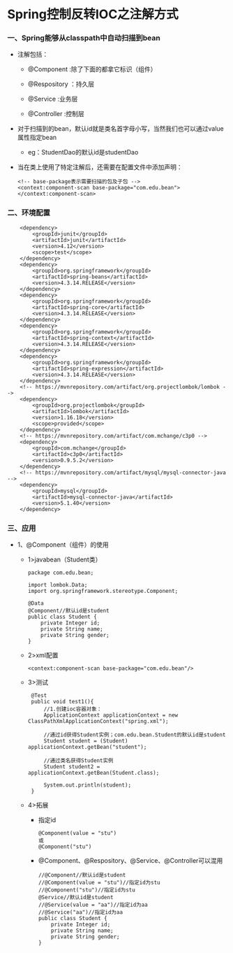 # Spring控制反转IOC之注解方式

### 一、Spring能够从classpath中自动扫描到bean

* 注解包括：

    * @Component :除了下面的都拿它标识（组件）

    * @Respository ：持久层

    * @Service :业务层

    * @Controller :控制层

* 对于扫描到的bean，默认id就是类名首字母小写，当然我们也可以通过value属性指定bean

    * eg：StudentDao的默认id是studentDao

* 当在类上使用了特定注解后，还需要在配置文件中添加声明：

      <!-- base-package表示需要扫描的包及子包 -->
      <context:component-scan base-package="com.edu.bean"></context:component-scan>


### 二、环境配置

        <dependency>
            <groupId>junit</groupId>
            <artifactId>junit</artifactId>
            <version>4.12</version>
            <scope>test</scope>
        </dependency>
        <dependency>
            <groupId>org.springframework</groupId>
            <artifactId>spring-beans</artifactId>
            <version>4.3.14.RELEASE</version>
        </dependency>
        <dependency>
            <groupId>org.springframework</groupId>
            <artifactId>spring-core</artifactId>
            <version>4.3.14.RELEASE</version>
        </dependency>
        <dependency>
            <groupId>org.springframework</groupId>
            <artifactId>spring-context</artifactId>
            <version>4.3.14.RELEASE</version>
        </dependency>
        <dependency>
            <groupId>org.springframework</groupId>
            <artifactId>spring-expression</artifactId>
            <version>4.3.14.RELEASE</version>
        </dependency>
        <!-- https://mvnrepository.com/artifact/org.projectlombok/lombok -->
        <dependency>
            <groupId>org.projectlombok</groupId>
            <artifactId>lombok</artifactId>
            <version>1.16.18</version>
            <scope>provided</scope>
        </dependency>
        <!-- https://mvnrepository.com/artifact/com.mchange/c3p0 -->
        <dependency>
            <groupId>com.mchange</groupId>
            <artifactId>c3p0</artifactId>
            <version>0.9.5.2</version>
        </dependency>
        <!-- https://mvnrepository.com/artifact/mysql/mysql-connector-java -->
        <dependency>
            <groupId>mysql</groupId>
            <artifactId>mysql-connector-java</artifactId>
            <version>5.1.40</version>
        </dependency>

### 三、应用

* 1、@Component（组件）的使用

   * 1>javabean（Student类）
   
         package com.edu.bean;

         import lombok.Data;
         import org.springframework.stereotype.Component;

         @Data
         @Component//默认id是student
         public class Student {
             private Integer id;
             private String name;
             private String gender;
         }

   * 2>xml配置
   
         <context:component-scan base-package="com.edu.bean"/>
   
   * 3>测试
   
          @Test
          public void test1(){
              //1.创建ioc容器对象：
              ApplicationContext applicationContext = new ClassPathXmlApplicationContext("spring.xml");
              
              //通过id获得Student实例；com.edu.bean.Student的默认id是student
              Student student = (Student) applicationContext.getBean("student");
              
              //通过类名获得Student实例
              Student student2 = applicationContext.getBean(Student.class);
              
              System.out.println(student);
          }   
   
   * 4>拓展
   
      * 指定id
      
            @Component(value = "stu")
            或
            @Component("stu")
   
      * @Component、@Respository、@Service、@Controller可以混用
      
            //@Component//默认id是student
            //@Component(value = "stu")//指定id为stu
            //@Component("stu")//指定id为stu
            @Service//默认id是student
            //@Service(value = "aa")//指定id为aa
            //@Service("aa")//指定id为aa
            public class Student {
                private Integer id;
                private String name;
                private String gender;
            }

   
   















































